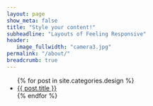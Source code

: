 ```yaml
---
layout: page
show_meta: false
title: "Style your content!"
subheadline: "Layouts of Feeling Responsive"
header:
   image_fullwidth: "camera3.jpg"
permalink: "/about/"
breadcrumb: true
---
```

<ul>
    {% for post in site.categories.design %}
    <li><a href="{{ site.url }}{{ site.baseurl }}{{ post.url }}">{{ post.title }}</a></li>
    {% endfor %}
</ul>